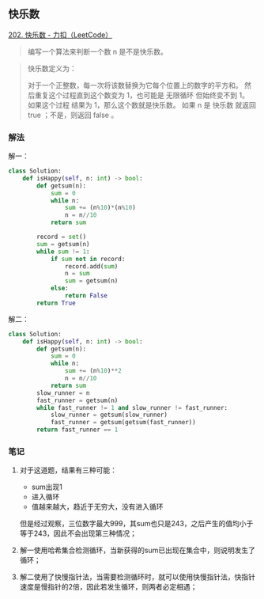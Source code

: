 ## 快乐数

[202. 快乐数 - 力扣（LeetCode）](https://leetcode.cn/problems/happy-number/)

> 编写一个算法来判断一个数 n 是不是快乐数。

> 快乐数定义为：
>
> 对于一个正整数，每一次将该数替换为它每个位置上的数字的平方和。
> 然后重复这个过程直到这个数变为 1，也可能是 无限循环 但始终变不到 1。
> 如果这个过程 结果为 1，那么这个数就是快乐数。
> 如果 n 是 快乐数 就返回 true ；不是，则返回 false 。

### 解法

解一：

```python
class Solution:
    def isHappy(self, n: int) -> bool:
        def getsum(n):
            sum = 0
            while n:
                sum += (n%10)*(n%10)
                n = n//10
            return sum

        record = set()
        sum = getsum(n)
        while sum != 1:
            if sum not in record:
                record.add(sum)
                n = sum
                sum = getsum(n)
            else:
                return False
        return True
```

解二：

```python
class Solution:
    def isHappy(self, n: int) -> bool:
        def getsum(n):
            sum = 0
            while n:
                sum += (n%10)**2
                n = n//10
            return sum
        slow_runner = n
        fast_runner = getsum(n)
        while fast_runner != 1 and slow_runner != fast_runner:
            slow_runner = getsum(slow_runner)
            fast_runner = getsum(getsum(fast_runner))
        return fast_runner == 1 
```

### 笔记

1. 对于这道题，结果有三种可能：

   - sum出现1
   - 进入循环
   - 值越来越大，趋近于无穷大，没有进入循环

   但是经过观察，三位数字最大999，其sum也只是243，之后产生的值均小于等于243，因此不会出现第三种情况；

2. 解一使用哈希集合检测循环，当新获得的sum已出现在集合中，则说明发生了循环；

3. 解二使用了快慢指针法，当需要检测循环时，就可以使用快慢指针法，快指针速度是慢指针的2倍，因此若发生循环，则两者必定相遇；